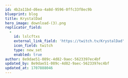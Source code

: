 ```yaml
---
id: 4b2a11bd-d6ea-4a8d-9596-0ffc33f8ec9b
blueprint: blog
title: KrystalDad
hero_image: download-(3).png
replicator_field:
  -
    id: lslcftxs
    external_link_field: 'https://twitch.tv/KrystalDad'
    icon_field: twitch
    type: new_set
    enabled: true
author: 8e9dae51-089c-4d82-9aec-5623397ec4bf
updated_by: 8e9dae51-089c-4d82-9aec-5623397ec4bf
updated_at: 1707888046
---
```

